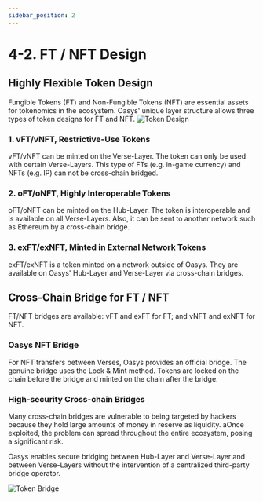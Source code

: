 ```yaml
---
sidebar_position: 2
---
```

# 4-2. FT / NFT Design
## Highly Flexible Token Design
Fungible Tokens (FT) and Non-Fungible Tokens (NFT) are essential assets for tokenomics in the ecosystem. Oasys' unique layer structure allows three types of token designs for FT and NFT.
![Token Design](/img/docs/whitepaper/solution/token-design.png)
### 1. vFT/vNFT, Restrictive-Use Tokens
vFT/vNFT can be minted on the Verse-Layer. The token can only be used with certain Verse-Layers. This type of FTs (e.g. in-game currency) and NFTs (e.g. IP) can not be cross-chain bridged.
### 2. oFT/oNFT, Highly Interoperable Tokens
oFT/oNFT can be minted on the Hub-Layer. The token is interoperable and is available on all Verse-Layers. Also, it can be sent to another network such as Ethereum by a cross-chain bridge.
### 3. exFT/exNFT, Minted in External Network Tokens
exFT/exNFT is a token minted on a network outside of Oasys. They are available on Oasys' Hub-Layer and Verse-Layer via cross-chain bridges.
## Cross-Chain Bridge for FT / NFT
FT/NFT bridges are available: vFT and exFT for FT; and vNFT and exNFT for NFT.


### Oasys NFT Bridge
For NFT transfers between Verses, Oasys provides an official bridge. The genuine bridge uses the Lock & Mint method. Tokens are locked on the chain before the bridge and minted on the chain after the bridge.
### High-security Cross-chain Bridges
Many cross-chain bridges are vulnerable to being targeted by hackers because they hold large amounts of money in reserve as liquidity. aOnce exploited, the problem can spread throughout the entire ecosystem, posing a significant risk.

Oasys enables secure bridging between Hub-Layer and Verse-Layer and between Verse-Layers without the intervention of a centralized third-party bridge operator.

![Token Bridge](/img/docs/whitepaper/solution/token-bridge.png)